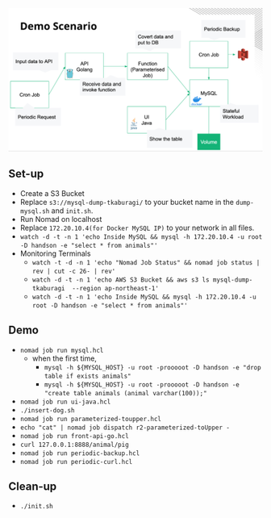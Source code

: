 ![](demo-diagram.png )


## Set-up

* Create a S3 Bucket
* Replace `s3://mysql-dump-tkaburagi/` to your bucket name in the `dump-mysql.sh` and `init.sh`.
* Run Nomad on localhost
* Replace `172.20.10.4(for Docker MySQL IP)` to your network in all files.
* `watch -d -t -n 1 'echo Inside MySQL && mysql -h 172.20.10.4 -u root -D handson -e "select * from animals"'`
* Monitoring Terminals
    * `watch -t -d -n 1 'echo "Nomad Job Status" && nomad job status | rev | cut -c 26- | rev'`
    * `watch -d -t -n 1 'echo AWS S3 Bucket && aws s3 ls mysql-dump-tkaburagi  --region ap-northeast-1'`
    * `watch -d -t -n 1 'echo Inside MySQL && mysql -h 172.20.10.4 -u root -D handson -e "select * from animals"'`

## Demo
* `nomad job run mysql.hcl`
    * when the first time,
       * `mysql -h ${MYSQL_HOST} -u root -prooooot -D handson -e "drop table if exists animals"`
       * `mysql -h ${MYSQL_HOST} -u root -prooooot -D handson -e "create table animals (animal varchar(100));"`
* `nomad job run ui-java.hcl`
* `./insert-dog.sh`
* `nomad job run parameterized-toupper.hcl`
* `echo "cat" | nomad job dispatch r2-parameterized-toUpper -`
* `nomad job run front-api-go.hcl`
* `curl 127.0.0.1:8888/animal/pig`
* `nomad job run periodic-backup.hcl`
* `nomad job run periodic-curl.hcl`

## Clean-up
* `./init.sh`
